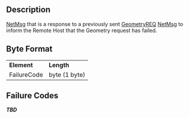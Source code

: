 ## Description

[NetMsg](IBME_GeometryService#NetMsg_Class "wikilink") that is a
response to a previously sent [GeometryREQ](GeometryREQ "wikilink")
[NetMsg](IBME_GeometryService#NetMsg_Class "wikilink") to inform the
Remote Host that the Geometry request has failed.

## Byte Format

|             |               |
|-------------|---------------|
| **Element** | **Length**    |
| FailureCode | byte (1 byte) |

## Failure Codes

***TBD***